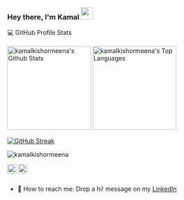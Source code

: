 
### Hey there, I'm Kamal  <img src="https://media.giphy.com/media/hvRJCLFzcasrR4ia7z/giphy.gif" width="28">

💻 GitHub Profile Stats</summary>
  <br/><br/>
    <a href="https://github.com/anuraghazra/github-readme-stats"><img alt="kamalkishormeena's Github Stats" src="https://denvercoder1-github-readme-stats.vercel.app/api/?username=kamalkishormeena&show_icons=true&count_private=true&theme=react&hide_border=true&bg_color=1F222E&title_color=F85D7F&icon_color=F8D866" height="192px"/></a>
  <a href="https://github.com/anuraghazra/github-readme-stats"><img alt="kamalkishormeena's Top Languages" src="https://github-readme-stats.vercel.app/api/top-langs/?username=kamalkishormeena&langs_count=8&layout=compact&theme=react&hide_border=true&bg_color=1F222E&title_color=F85D7F&icon_color=F8D866&hide=Jupyter%20Notebook" height="192px"/></a>

[![GitHub Streak](https://github-readme-streak-stats.herokuapp.com?user=kamalkishormeena&theme=highcontrast)](https://git.io/streak-stats)
<p align="left"> <img src="https://komarev.com/ghpvc/?username=kamalkishormeena&label=Views&color=blue&style=plastic" alt="kamalkishormeena" /> </p>

</a>
<a href="https://linkedin.com/in/kamalkishormeena">
  <kbd>
  <img align="left" alt="shumbul's LinkdeIn" width="22px" src="https://cdn.jsdelivr.net/npm/simple-icons@v3/icons/linkedin.svg" />
</a>

<a href="https://github.com/kamalkishormeena">
  <kbd>
  <img align="left" alt="shumbul's Github" width="22px" src="https://cdn.jsdelivr.net/npm/simple-icons@v3/icons/github.svg" />
</a>

<br/>
<br/>
  
- 💬 How to reach me: Drop a hi! message on my [LinkedIn](https://linkedin.com/in/shumbul)
  </centre>
